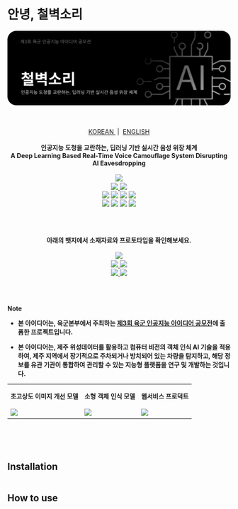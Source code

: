 # 안녕, 철벽소리

<img src="./src/banner_ko.png"/>

<p align="center">
  <!--
  <strong>🏆 2023 제주특별자치도 도지사상 수상 작품 🏆</strong>
  -->
  <br/>
  <br/>
  <a href='https://github.com/ziweek/desirable-sea/blob/main/README.md'>
    KOREAN
  </a>
  &nbsp;|&nbsp;
  <a href='https://github.com/ziweek/desirable-sea/blob/main/README_EN.md'>
    ENGLISH
  </a>
  <br/>
  <br/>
  <strong>인공지능 도청을 교란하는, 딥러닝 기반 실시간 음성 위장 체계</strong>
  <br/>
  <strong>A Deep Learning Based Real-Time Voice Camouflage System Disrupting AI Eavesdropping</strong>
  <br/>
  <br/>

  <a href='https://paperswithcode.com/paper/real-time-neural-voice-camouflage-1'>
    <img src="https://img.shields.io/badge/Paperswithcode-Real%20Time%20Neural%20Voice%20Camouflage-25c2a0?style=flat-square"/>
  </a>
  <br/>

  <a href='https://github.com/mozilla/DeepSpeech'>
    <img src="https://img.shields.io/badge/Mozilla-DeepSpeech-EF2D5E?style=flat-square"/>
  </a>
  <img src="https://img.shields.io/badge/MLOps-Weights%20&%20Biases-EF2D5E?style=flat-square"/>
  <br/>

  <img src="https://img.shields.io/badge/Next.js-000000?style=flat-square&logo=nextdotjs&logoColor=white"/>
  <img src="https://img.shields.io/badge/PWA-5A0FC8?style=flat-square&logo=pwa&logoColor=white"/> 
  <img src="https://img.shields.io/badge/FastAPI-009688?style=flat-square&logo=fastapi&logoColor=white"/>
  <img src="https://img.shields.io/badge/MySQL-4479A1?style=flat-square&logo=mysql&logoColor=white"/>
  <br/>
  
  <img src="https://img.shields.io/badge/Jenkins-D24939?style=flat-square&logo=jenkins&logoColor=white"/>
  <img src="https://img.shields.io/badge/Docker-2496ED?style=flat-square&logo=docker&logoColor=white"/>
  <img src="https://img.shields.io/badge/AWS-232F3E?style=flat-square&logo=amazonwebservices&logoColor=white"/>
  <img src="https://img.shields.io/badge/Redis-DC382D?style=flat-square&logo=redis&logoColor=white"/>
</p>
<br/>
<br/>
  
<p align="center">  
  <strong>아래의 뱃지에서 소재자료와 프로토타입을 확인해보세요.<strong>
  <br/>
  <br/>
  <a href='https://www.canva.com/design/DAF6gh68bZ4/YeS-FN9gsbZpPdRnq52BXQ/view?utm_content=DAF6gh68bZ4&utm_campaign=designshare&utm_medium=link&utm_source=editor'>
    <img src="https://img.shields.io/badge/소개자료-Canva-00C4CC?style=flat-square"/>
  </a>
    <br/>
  <a href='https://desirable-sea.vercel.app/'>
    <img src="https://img.shields.io/badge/프로덕트-Vercel-000000?style=flat-square"/>
  </a>
  <a href='https://goor.me/edkv2g6bKZt7nopy6'>
    <img src="https://img.shields.io/badge/모델%20시연-HuggingFace-FFD21E?style=flat-square"/>
  </a>
    <br/>
  <a href='https://colab.research.google.com/drive/11qoO4fd5s9l_FnF8a1dCT6uK3tWLSlt2?usp=sharing'>
    <img src="https://img.shields.io/badge/튜토리얼-Google%20Colab-F9AB00?style=flat-square"/>
  </a>
  <a href='https://www.aihub.or.kr/aihubdata/data/view.do?currMenu=&topMenu=&aihubDataSe=data&dataSetSn=132'>
    <img src="https://img.shields.io/badge/데이터셋-AiHub%20회의음성-FF5A5F?style=flat-square"/>
  </a>
</p>

<br/>
<br/>

> [!NOTE]
> - 본 아이디어는, 육군본부에서 주최하는 [제3회 육군 인공지능 아이디어 공모전](https://aifactory.space/task/2700/overview)에 출품한 프로젝트입니다.
>   
> - 본 아이디어는, 제주 위성데이터를 활용하고 컴퓨터 비전의 객체 인식 AI 기술을 적용하여, 제주 지역에서 장기적으로 주차되거나 방치되어 있는 차량을 탐지하고, 해당 정보를 유관 기관이 통합하여 관리할 수 있는 지능형 플랫폼을 연구 및 개발하는 것입니다.

<table>
  <tr>
     <td>
      <p align='center'>
        초고상도 이미지 개선 모델
      </p>
    </td>
    <td>
      <p align='center'>
        소형 객체 인식 모델
      </p>
    </td>
    <td>
      <p align='center'>
        웹서비스 프로덕트
      </p>
    </td>
  </tr>
   <tr>
    <td style="width:1/3;">
      <img src="./src/preview-super-image-resolution.png"/>
    </td>
    <td style="width:1/3;">
      <img src="./src/preview-small-object-detection.png"/>
    </td>
    <td style="width:1/3;">
      <img src="./src/preview-product-webpage.png"/>
    </td>
  </tr>
</table>
<br/>

<br/>
<br/>

## Installation
```sh

```

## How to use

```sh

```

```sh

```
